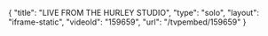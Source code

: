 {
    "title": "LIVE FROM THE HURLEY STUDIO",
    "type": "solo",
    "layout": "iframe-static",
    "videoId": "159659",
    "url": "\/tvpembed\/159659"
}